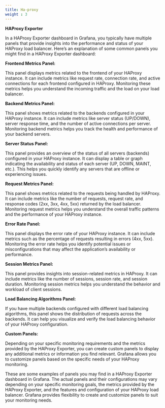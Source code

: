 ```yaml
---
title: Ha-proxy
weight : 3
---
```


**HAProxy Exporter**

In a HAProxy Exporter dashboard in Grafana, you typically have multiple panels that provide insights into the performance and status of your HAProxy load balancer. Here’s an explanation of some common panels you might find in a HAProxy Exporter dashboard:

**Frontend Metrics Panel:**

This panel displays metrics related to the frontend of your HAProxy instance. It can include metrics like request rate, connection rate, and active connections for each frontend configured in HAProxy. Monitoring these metrics helps you understand the incoming traffic and the load on your load balancer.

**Backend Metrics Panel:**

This panel shows metrics related to the backends configured in your HAProxy instance. It can include metrics like server status (UP/DOWN), server response time, and the number of active connections per server. Monitoring backend metrics helps you track the health and performance of your backend servers.

**Server Status Panel:**

This panel provides an overview of the status of all servers (backends) configured in your HAProxy instance. It can display a table or graph indicating the availability and status of each server (UP, DOWN, MAINT, etc.). This helps you quickly identify any servers that are offline or experiencing issues.

**Request Metrics Panel:**

This panel shows metrics related to the requests being handled by HAProxy. It can include metrics like the number of requests, request rate, and response codes (2xx, 3xx, 4xx, 5xx) returned by the load balancer. Monitoring request metrics helps you understand the overall traffic patterns and the performance of your HAProxy instance.

**Error Rate Panel:**

This panel displays the error rate of your HAProxy instance. It can include metrics such as the percentage of requests resulting in errors (4xx, 5xx). Monitoring the error rate helps you identify potential issues or misconfigurations that may affect the application’s availability or performance.

**Session Metrics Panel:**

This panel provides insights into session-related metrics in HAProxy. It can include metrics like the number of sessions, session rate, and session duration. Monitoring session metrics helps you understand the behavior and workload of client sessions.

**Load Balancing Algorithms Panel:**

If you have multiple backends configured with different load balancing algorithms, this panel shows the distribution of requests across the backends. It can help you visualize and verify the load balancing behavior of your HAProxy configuration.

**Custom Panels:**

Depending on your specific monitoring requirements and the metrics provided by the HAProxy Exporter, you can create custom panels to display any additional metrics or information you find relevant. Grafana allows you to customize panels based on the specific needs of your HAProxy monitoring.

These are some examples of panels you may find in a HAProxy Exporter dashboard in Grafana. The actual panels and their configurations may vary depending on your specific monitoring goals, the metrics provided by the HAProxy Exporter, and the features and configuration of your HAProxy load balancer. Grafana provides flexibility to create and customize panels to suit your monitoring needs.












